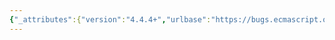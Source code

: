 ```yaml
---
{"_attributes":{"version":"4.4.4+","urlbase":"https://bugs.ecmascript.org/","maintainer":"dherman@mozilla.com"},"bug":{"bug_id":4157,"creation_ts":"2015-03-12 10:26:00 -0700","short_desc":"21.2.5.2.2 RegExpBuiltinExec, step 17.a: off-by-one error about length and position","delta_ts":"2015-03-17 16:57:08 -0700","product":"Draft for 6th Edition","component":"technical issue","version":"Rev 35: March 4, 2015 Release Candidate 2","rep_platform":"All","op_sys":"All","bug_status":"RESOLVED","resolution":"FIXED","priority":"Normal","bug_severity":"normal","everconfirmed":true,"reporter":{"uid":"claude.pache","name":"Claude Pache"},"assigned_to":{"uid":"allen","name":"Allen Wirfs-Brock"},"long_desc":[{"commentid":13709,"comment_count":0,"who":{"uid":"claude.pache","name":"Claude Pache"},"bug_when":"2015-03-12 10:26:12 -0700","thetext":"21.2.5.2.2 Runtime Semantics: RegExpBuiltinExec"},{"commentid":13710,"comment_count":1,"who":{"uid":"claude.pache","name":"Claude Pache"},"bug_when":"2015-03-12 10:30:50 -0700","thetext":"[Premature submission; the Descripition is:]\n\n21.2.5.2.2 Runtime Semantics: RegExpBuiltinExec, step17.a. reads:\n\n\"... If e is greater than the length of Input, then eUTF is 1 + the number of code units in S.\"\n\nIt should be: \n\n\"... If e is equal to the length of Input, then eUTF is the number of code units in S.\""},{"commentid":13713,"comment_count":2,"who":{"uid":"allen","name":"Allen Wirfs-Brock"},"bug_when":"2015-03-12 11:30:11 -0700","thetext":"fixed in rev36 editor's draft"},{"commentid":13838,"comment_count":3,"who":{"uid":"allen","name":"Allen Wirfs-Brock"},"bug_when":"2015-03-17 16:57:08 -0700","thetext":"in rev36"}]}}
---
```


